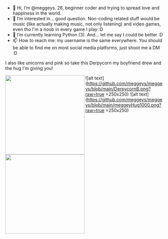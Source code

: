 - 👋 Hi, I’m @meggeys. 26, beginner coder and trying to spread love and happiness in the world.
- 👀 I’m interested in... good question. Non-coding related stuff would be music (like actually making music, not only listening)
and video games, even tho I'm a noob in every game I play :D
- 🌱 I’m currently learning Python (3). And... let me say I could be better :D
- 📫 How to reach me: my username is the same everywhere. You should be able to find me on most social media platforms, just shoot me a DM :D

<!---
meggeys/meggeys is a ✨ special ✨ repository because its `README.md` (this file) appears on your GitHub profile.
You can click the Preview link to take a look at your changes.
--->

I also like unicorns and pink so take this Derpycorn my boyfriend drew and the hug I'm giving you!

<a href="url"><img src="[http://url.to/image.png](https://github.com/meggeys/meggeys/blob/main/DerpycornB.png)" align="left" height="250" width="250" ></a>
<a href="url"><img src="[http://url.to/image.png](https://github.com/meggeys/meggeys/blob/main/meggeyHug1000.png)" align="left" height="250" width="250" ></a>


![alt text](https://github.com/meggeys/meggeys/blob/main/DerpycornB.png?raw=true =250x250)
![alt text](https://github.com/meggeys/meggeys/blob/main/meggeyHug1000.png?raw=true =250x250)
